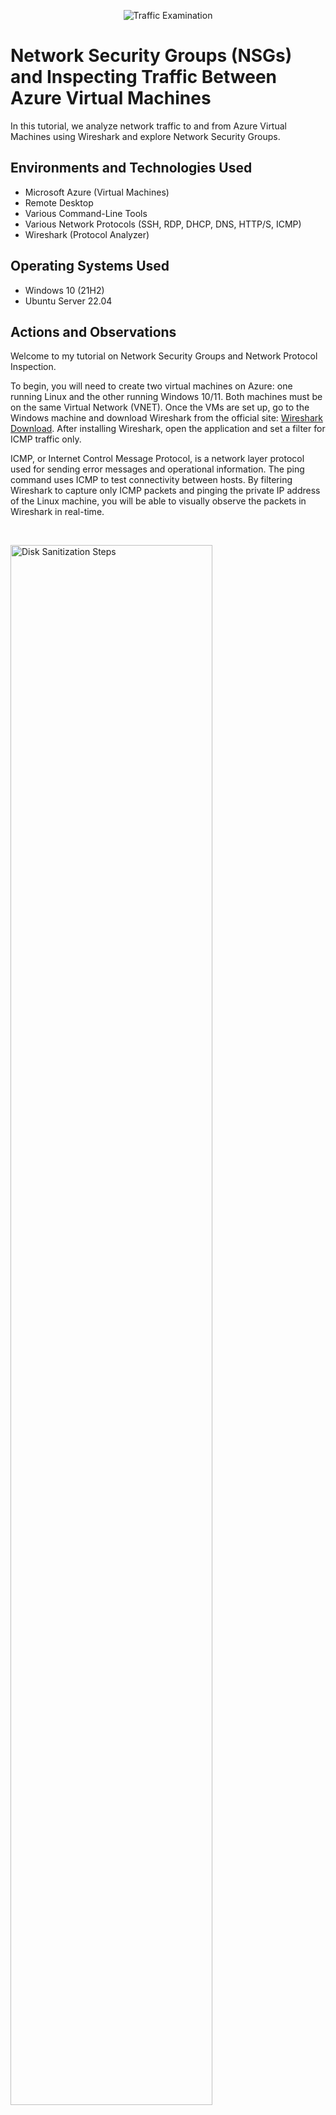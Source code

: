 <p align="center">
<img src="https://i.imgur.com/Ua7udoS.png" alt="Traffic Examination"/>
</p>

<h1>Network Security Groups (NSGs) and Inspecting Traffic Between Azure Virtual Machines</h1>
In this tutorial, we analyze network traffic to and from Azure Virtual Machines using Wireshark and explore Network Security Groups. <br />




<h2>Environments and Technologies Used</h2>

- Microsoft Azure (Virtual Machines)
- Remote Desktop
- Various Command-Line Tools
- Various Network Protocols (SSH, RDP, DHCP, DNS, HTTP/S, ICMP)
- Wireshark (Protocol Analyzer)

<h2>Operating Systems Used </h2>

- Windows 10 (21H2)
- Ubuntu Server 22.04

<h2>Actions and Observations</h2>

<p>
</p>
<p>
Welcome to my tutorial on Network Security Groups and Network Protocol Inspection.

To begin, you will need to create two virtual machines on Azure: one running Linux and the other running Windows 10/11. Both machines must be on the same Virtual Network (VNET). Once the VMs are set up, go to the Windows machine and download Wireshark from the official site: [Wireshark Download](https://www.wireshark.org/download.html). After installing Wireshark, open the application and set a filter for ICMP traffic only.

ICMP, or Internet Control Message Protocol, is a network layer protocol used for sending error messages and operational information. The ping command uses ICMP to test connectivity between hosts. By filtering Wireshark to capture only ICMP packets and pinging the private IP address of the Linux machine, you will be able to visually observe the packets in Wireshark in real-time.
</p>
<br />
<p>
<img src="https://imgur.com/E62Lecx" height="80%" width="80%" alt="Disk Sanitization Steps"/>
</p>

